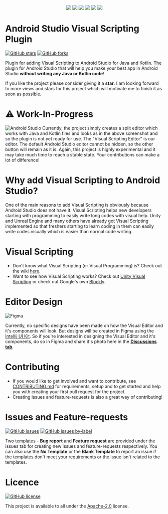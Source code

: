 <p align="center">
  <img src="https://img.shields.io/badge/Android_Studio-3DDC84?style=for-the-badge&logo=android-studio&logoColor=white"/>
  <img src="https://img.shields.io/badge/IntelliJ_IDEA-000000.svg?style=for-the-badge&logo=intellij-idea&logoColor=white"/>
  <img src="https://img.shields.io/badge/Java-ED8B00?style=for-the-badge&logo=java&logoColor=white"/>
  <img src="https://img.shields.io/badge/Kotlin-0095D5?&style=for-the-badge&logo=kotlin&logoColor=white"/>
  <img src="https://img.shields.io/badge/Android-3DDC84?style=for-the-badge&logo=android&logoColor=white"/>
  <img src="https://img.shields.io/badge/gradle-02303A?style=for-the-badge&logo=gradle&logoColor=white"/>
</p>

#  Android Studio Visual Scripting Plugin
[![GitHub stars](https://img.shields.io/github/stars/RivanParmar/Android-Studio-Visual-Scripting-Plugin?style=for-the-badge)](https://github.com/RivanParmar/Android-Studio-Visual-Scripting-Plugin/stargazers) [![GitHub forks](https://img.shields.io/github/forks/RivanParmar/Android-Studio-Visual-Scripting-Plugin?style=for-the-badge)](https://github.com/RivanParmar/Android-Studio-Visual-Scripting-Plugin/network)

Plugin for adding Visual Scripting to Android Studio for Java and Kotlin. The plugin for Android Studio that will help you make your best app in Android Studio **without writing any Java or Kotlin code**! 

If you like the project please consider giving it a **star**. I am looking forward to more views and stars for this project which will motivate me to finish it as soon as possible.

# ⚠️ Work-In-Progress
![Android Studio](https://user-images.githubusercontent.com/77159650/165101089-9df4809f-66a0-45b2-934b-0ed00f39577a.png)
Currently, the project simply creates a split editor which works with Java and Kotlin files and looks as in the above screenshot and so the plugin is not yet ready for use. The "Visual Scripting Editor" is our editor. The default Android Studio editor cannot be hidden, so the other button will remain as it is. Again, this project is highly experimental and it may take much time to reach a stable state. Your contributions can make a lot of difference!

# Why add Visual Scripting to Android Studio?
One of the main reasons to add Visual Scripting is obviously because Android Studio does not have it. Visual Scripting helps new developers starting with programming to easily write long codes with visual help. Unity and Unreal Engine and many others have already got Visual Scripting implemented so that freshers starting to learn coding in them can easily write codes visually which is easier than normal code writing.

# Visual Scripting
- Don't know what Visual Scripting (or Visual Programming) is? Check out the wiki [here](https://en.wikipedia.org/wiki/Visual_programming_language).
- Want to see how Visual Scripting works? Check out [Unity Visual Scripting](https://unity.com/products/unity-visual-scripting) or check out Google's own [Blockly](https://developers.google.com/blockly).

# Editor Design
![Figma](https://img.shields.io/badge/Figma-F24E1E?style=for-the-badge&logo=figma&logoColor=white)

Currently, no specific designs have been made on how the Visual Editor and it's components will look. But designs will be created in Figma using the [Intellij UI Kit](https://jetbrains.design/intellij/resources/UI_kit/). So if you're interested in designing the Visual Editor and it's components, do so in Figma and share it's photo here in the [**Discussions tab**](https://github.com/RivanParmar/Android-Studio-Visual-Scripting-Plugin/discussions/8).

# Contributing
- If you would like to get involved and want to contribute, see [CONTRIBUTING.md](CONTRIBUTING.md) for requirements, setup and to get started and help you with creating your first pull request for the project.
- Creating issues and feature-requests is also a great way of contributing!

# Issues and Feature-requests
[![GitHub issues](https://img.shields.io/github/issues/RivanParmar/Android-Studio-Visual-Scripting-Plugin?style=for-the-badge)](https://github.com/RivanParmar/Android-Studio-Visual-Scripting-Plugin/issues) [![GitHub issues by-label](https://img.shields.io/github/issues/RivanParmar/Android-Studio-Visual-Scripting-Plugin/good%20first%20issue?color=blueviolet&label=good%20first%20issues&style=for-the-badge)](https://github.com/RivanParmar/Android-Studio-Visual-Scripting-Plugin/labels/good%20first%20issue)

Two templates - **Bug report** and **Feature request** are provided under the issues tab for creating new issues and feature-requests respectively. You can also use the **No Template** or the **Blank Template** to report an issue if the templates don't meet your requirements or the issue isn't related to the templates.

# Licence
[![GitHub license](https://img.shields.io/github/license/RivanParmar/Android-Studio-Visual-Scripting-Plugin?style=for-the-badge)](https://github.com/RivanParmar/Android-Studio-Visual-Scripting-Plugin/blob/master/LICENSE)

This project is available to all under the [Apache-2.0](https://github.com/RivanParmar/Android-Studio-Visual-Scripting-Plugin/blob/master/LICENSE) license.
